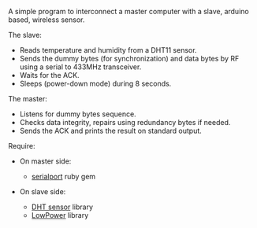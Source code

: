 A simple program to interconnect a master computer with a slave, arduino based, wireless sensor.

The slave:
- Reads temperature and humidity from a DHT11 sensor.
- Sends the dummy bytes (for synchronization) and data bytes by RF using a serial to 433MHz transceiver.
- Waits for the ACK.
- Sleeps (power-down mode) during 8 seconds.

The master:
- Listens for dummy bytes sequence.
- Checks data integrity, repairs using redundancy bytes if needed.
- Sends the ACK and prints the result on standard output.

Require:

- On master side:
	- [serialport](https://github.com/hparra/ruby-serialport) ruby gem

- On slave side:
	- [DHT sensor](https://github.com/adafruit/DHT-sensor-library.git) library
	- [LowPower](https://github.com/rocketscream/Low-Power.git) library
